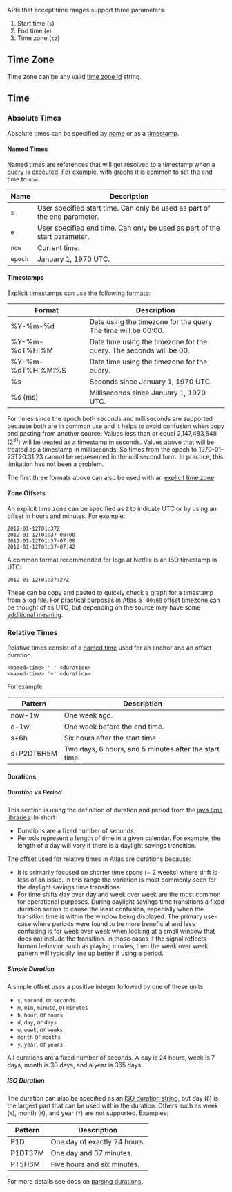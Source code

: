 APIs that accept time ranges support three parameters:

1. Start time (`s`)
2. End time (`e`)
3. Time zone (`tz`)

## Time Zone

Time zone can be any valid [time zone id](https://en.wikipedia.org/wiki/List_of_tz_database_time_zones) string.

## Time

### Absolute Times

Absolute times can be specified by [name](#named-times) or as a [timestamp](#timestamps).

#### Named Times

Named times are references that will get resolved to a timestamp when a query is
executed. For example, with graphs it is common to set the end time to `now`.

| Name | Description |
|------|-------------|
| `s` | User specified start time. Can only be used as part of the end parameter. |
| `e` | User specified end time. Can only be used as part of the start parameter. |
| `now` | Current time. |
| `epoch` | January 1, 1970 UTC. |

#### Timestamps

Explicit timestamps can use the following [formats](http://pubs.opengroup.org/onlinepubs/009695399/functions/strftime.html):

| Format | Description |
|--------|-------------|
| %Y-%m-%d  | Date using the timezone for the query. The time will be 00:00. |
| %Y-%m-%dT%H:%M | Date time using the timezone for the query. The seconds will be 00. |
| %Y-%m-%dT%H:%M:%S | Date time using the timezone for the query. |
| %s | Seconds since January 1, 1970 UTC. |
| %s (ms) | Milliseconds since January 1, 1970 UTC. |

For times since the epoch both seconds and milliseconds are supported because
both are in common use and it helps to avoid confusion when copy and pasting
from another source. Values less than or equal 2,147,483,648 (2<sup>31</sup>)
will be treated as a timestamp in seconds. Values above that will be
treated as a timestamp in milliseconds. So times from the epoch to
1970-01-25T20:31:23 cannot be represented in the millisecond form. In practice,
this limitation has not been a problem.

The first three formats above can also be used with an [explicit time zone](#zone-offsets).

#### Zone Offsets

An explicit time zone can be specified as `Z` to indicate UTC or by using an offset
in hours and minutes. For example:

```
2012-01-12T01:37Z
2012-01-12T01:37-00:00
2012-01-12T01:37-07:00
2012-01-12T01:37-07:42
```

A common format recommended for logs at Netflix is an ISO timestamp in UTC:

```
2012-01-12T01:37:27Z
```

These can be copy and pasted to quickly check a graph for a timestamp from a log
file. For practical purposes in Atlas a `-00:00` offset timezone can be thought of
as UTC, but depending on the source may have some
[additional meaning](https://tools.ietf.org/html/rfc3339#section-4.3).

### Relative Times

Relative times consist of a [named time](#named-times) used for an anchor and
an offset duration.

```
<named=time> '-' <duration>
<named-time> '+' <duration>
```

For example:

| Pattern | Description |
|---------|-------------|
| now-1w  | One week ago. |
| e-1w    | One week before the end time. |
| s+6h    | Six hours after the start time. |
| s+P2DT6H5M | Two days, 6 hours, and 5 minutes after the start time. |

#### Durations

##### Duration vs Period

This section is using the definition of duration and period from the
[java time libraries](https://docs.oracle.com/javase/tutorial/datetime/iso/period.html). In short:

* Durations are a fixed number of seconds.
* Periods represent a length of time in a given calendar. For example, the length of
  a day will vary if there is a daylight savings transition.

The offset used for relative times in Atlas are durations because:

*  It is
   primarily focused on shorter time spans (~ 2 weeks) where drift is less of
   an issue. In this range the variation is most commonly seen for the daylight
   savings time transitions.
* For time shifts day over day and week over week are the most common for
  operational purposes. During daylight savings time transitions a fixed duration
  seems to cause the least confusion, especially when the transition time is within
  the window being displayed. The primary use-case where periods were found to be
  more beneficial and less confusing is for week over week when looking at a
  small window that does not include the transition. In those cases if the signal
  reflects human behavior, such as playing movies, then the week over week pattern
  will typically line up better if using a period.

##### Simple Duration

A simple offset uses a positive integer followed by one of these units:

* `s`, `second`, or `seconds`
* `m`, `min`, `minute`, or `minutes`
* `h`, `hour`, or `hours`
* `d`, `day`, or `days`
* `w`, `week`, or `weeks`
* `month` or `months`
* `y`, `year`, or `years`

All durations are a fixed number of seconds. A day is 24 hours, week is 7 days,
month is 30 days, and a year is 365 days.

##### ISO Duration

The duration can also be specified as an
[ISO duration string](https://tools.ietf.org/html/rfc3339#appendix-A), but day (`D`)
is the largest part that can be used within the duration. Others such as week (`W`),
month (`M`), and year (`Y`) are not supported. Examples:

| Pattern | Description |
|---------|-------------|
| P1D  | One day of exactly 24 hours. |
| P1DT37M    | One day and 37 minutes. |
| PT5H6M    | Five hours and six minutes. |

For more details see docs on [parsing durations](https://docs.oracle.com/en/java/javase/17/docs/api/java.base/java/time/Duration.html#parse(java.lang.CharSequence)).